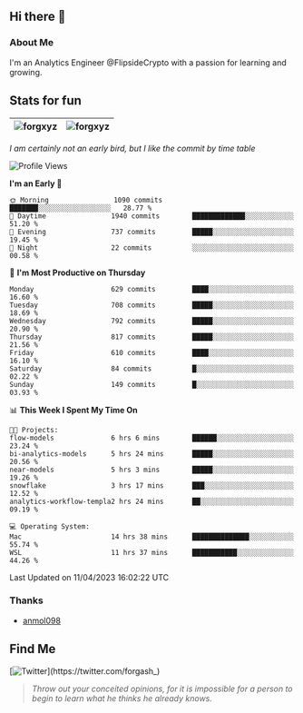 ## Hi there 👋

### About Me

I'm an Analytics Engineer @FlipsideCrypto with a passion for learning and growing.
  
## Stats for fun

| <img align="center" src="https://github-readme-streak-stats.herokuapp.com/?user=forgxyz&theme=tokyonight" alt="forgxyz" /> | <img align="center" src="https://github-readme-stats.vercel.app/api?username=forgxyz&theme=tokyonight&show_icons=true" alt="forgxyz" /> |
| ------------- |------------- |

*I am certainly not an early bird, but I like the commit by time table*  

<!--START_SECTION:waka-->
![Profile Views](http://img.shields.io/badge/Profile%20Views-7-blue)

**I'm an Early 🐤** 

```text
🌞 Morning                1090 commits        ███████░░░░░░░░░░░░░░░░░░   28.77 % 
🌆 Daytime                1940 commits        █████████████░░░░░░░░░░░░   51.20 % 
🌃 Evening                737 commits         █████░░░░░░░░░░░░░░░░░░░░   19.45 % 
🌙 Night                  22 commits          ░░░░░░░░░░░░░░░░░░░░░░░░░   00.58 % 
```
📅 **I'm Most Productive on Thursday** 

```text
Monday                   629 commits         ████░░░░░░░░░░░░░░░░░░░░░   16.60 % 
Tuesday                  708 commits         █████░░░░░░░░░░░░░░░░░░░░   18.69 % 
Wednesday                792 commits         █████░░░░░░░░░░░░░░░░░░░░   20.90 % 
Thursday                 817 commits         █████░░░░░░░░░░░░░░░░░░░░   21.56 % 
Friday                   610 commits         ████░░░░░░░░░░░░░░░░░░░░░   16.10 % 
Saturday                 84 commits          █░░░░░░░░░░░░░░░░░░░░░░░░   02.22 % 
Sunday                   149 commits         █░░░░░░░░░░░░░░░░░░░░░░░░   03.93 % 
```


📊 **This Week I Spent My Time On** 

```text
🐱‍💻 Projects: 
flow-models              6 hrs 6 mins        ██████░░░░░░░░░░░░░░░░░░░   23.24 % 
bi-analytics-models      5 hrs 24 mins       █████░░░░░░░░░░░░░░░░░░░░   20.56 % 
near-models              5 hrs 3 mins        █████░░░░░░░░░░░░░░░░░░░░   19.26 % 
snowflake                3 hrs 17 mins       ███░░░░░░░░░░░░░░░░░░░░░░   12.52 % 
analytics-workflow-templa2 hrs 24 mins       ██░░░░░░░░░░░░░░░░░░░░░░░   09.19 % 

💻 Operating System: 
Mac                      14 hrs 38 mins      ██████████████░░░░░░░░░░░   55.74 % 
WSL                      11 hrs 37 mins      ███████████░░░░░░░░░░░░░░   44.26 % 
```


 Last Updated on 11/04/2023 16:02:22 UTC
<!--END_SECTION:waka-->

### Thanks
 - [anmol098](https://github.com/anmol098/waka-readme-stats/)
  
## Find Me
[![Twitter](https://img.shields.io/twitter/url/https/twitter.com/forgash_.svg?style=social&label=Follow%20%40forgash_)](https://twitter.com/forgash_)


> *Throw out your conceited opinions, for it is impossible for a person to begin to learn what he thinks he already knows.* 
